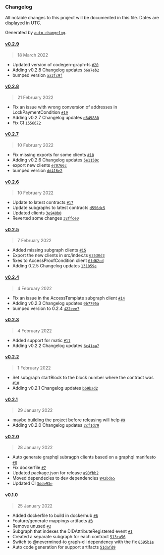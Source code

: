 ### Changelog

All notable changes to this project will be documented in this file. Dates are displayed in UTC.

Generated by [`auto-changelog`](https://github.com/CookPete/auto-changelog).

#### [v0.2.9](https://github.com/nevermined-io/subgraph/compare/v0.2.8...v0.2.9)

> 18 March 2022

- Updated version of codegen-graph-ts [`#20`](https://github.com/nevermined-io/subgraph/pull/20)
- Adding v0.2.8 Changelog updates [`b6a7eb2`](https://github.com/nevermined-io/subgraph/commit/b6a7eb2900c467a068fe7def298cecb4428f3dc4)
- bumped version [`aa3fc9f`](https://github.com/nevermined-io/subgraph/commit/aa3fc9f956a0986e17c47546723ff71e16abeddd)

#### [v0.2.8](https://github.com/nevermined-io/subgraph/compare/v0.2.7...v0.2.8)

> 21 February 2022

- Fix an issue with wrong conversion of addresses in LockPaymentCondition [`#19`](https://github.com/nevermined-io/subgraph/pull/19)
- Adding v0.2.7 Changelog updates [`d649880`](https://github.com/nevermined-io/subgraph/commit/d649880fed354c88008bcc976610c974566ab4cb)
- Fix CI [`1556672`](https://github.com/nevermined-io/subgraph/commit/1556672693b591282891bfc737da26bc277b9d5a)

#### [v0.2.7](https://github.com/nevermined-io/subgraph/compare/v0.2.6...v0.2.7)

> 10 February 2022

- Fix missing exports for some clients [`#18`](https://github.com/nevermined-io/subgraph/pull/18)
- Adding v0.2.6 Changelog updates [`5e1150c`](https://github.com/nevermined-io/subgraph/commit/5e1150ca71cb7d93f04256bea490dca0c30864b0)
- export new clients [`e70766c`](https://github.com/nevermined-io/subgraph/commit/e70766c2b4bf10a0dad2de6444c17e250d9c0b79)
- bumped version [`dd416e2`](https://github.com/nevermined-io/subgraph/commit/dd416e25dd7f3018c49f3ab503a35921df283d49)

#### [v0.2.6](https://github.com/nevermined-io/subgraph/compare/v0.2.5...v0.2.6)

> 10 February 2022

- Update to latest contracts [`#17`](https://github.com/nevermined-io/subgraph/pull/17)
- Update subgraphs to latest contracts [`d556dc5`](https://github.com/nevermined-io/subgraph/commit/d556dc527110c56dd2f3c432fbea80506956818b)
- Updated clients [`3e940b0`](https://github.com/nevermined-io/subgraph/commit/3e940b0b44c88635d9de0e2ebb320babc73a84f0)
- Reverted some changes [`32ffce0`](https://github.com/nevermined-io/subgraph/commit/32ffce0978da340148aa6e775fe2dd23024b1696)

#### [v0.2.5](https://github.com/nevermined-io/subgraph/compare/v0.2.4...v0.2.5)

> 7 February 2022

- Added missing subgraph clients [`#15`](https://github.com/nevermined-io/subgraph/pull/15)
- Export the new clients in src/index.ts [`63530d3`](https://github.com/nevermined-io/subgraph/commit/63530d3db63cfaea756b9fcdee5f510d8301be13)
- fixes to AccessProofCondition client [`6fd62cd`](https://github.com/nevermined-io/subgraph/commit/6fd62cd3369209bc9aa9bef1f3ef4d3daf7efeff)
- Adding 0.2.5 Changelog updates [`131859e`](https://github.com/nevermined-io/subgraph/commit/131859ec955006f50e12e0749bc09baa7e7d1e9d)

#### [v0.2.4](https://github.com/nevermined-io/subgraph/compare/v0.2.3...v0.2.4)

> 4 February 2022

- Fix an issue in the AccessTemplate subgraph client [`#14`](https://github.com/nevermined-io/subgraph/pull/14)
- Adding v0.2.3 Changelog updates [`0b7795a`](https://github.com/nevermined-io/subgraph/commit/0b7795a4bd4cb65f577e715418e64d9ce5b55617)
- bumped version to 0.2.4 [`422eee7`](https://github.com/nevermined-io/subgraph/commit/422eee76329be7515e61eacf57ec029be069008f)

#### [v0.2.3](https://github.com/nevermined-io/subgraph/compare/v0.2.2...v0.2.3)

> 4 February 2022

- Added support for matic [`#11`](https://github.com/nevermined-io/subgraph/pull/11)
- Adding v0.2.2 Changelog updates [`6c41aa7`](https://github.com/nevermined-io/subgraph/commit/6c41aa796d8c3359fb64ec4ea385cd594c105f34)

#### [v0.2.2](https://github.com/nevermined-io/subgraph/compare/v0.2.1...v0.2.2)

> 1 February 2022

- Set subgraph startBlock to the block number where the contract was [`#10`](https://github.com/nevermined-io/subgraph/pull/10)
- Adding v0.2.1 Changelog updates [`bb9bad2`](https://github.com/nevermined-io/subgraph/commit/bb9bad24bfffd840add23051e85c2b03dc6b3787)

#### [v0.2.1](https://github.com/nevermined-io/subgraph/compare/v0.2.0...v0.2.1)

> 29 January 2022

- maybe building the project before releasing will help [`#9`](https://github.com/nevermined-io/subgraph/pull/9)
- Adding v0.2.0 Changelog updates [`2cf1d79`](https://github.com/nevermined-io/subgraph/commit/2cf1d79d929c205ffc9793755bffd9ddcf3b9592)

#### [v0.2.0](https://github.com/nevermined-io/subgraph/compare/v0.1.0...v0.2.0)

> 28 January 2022

- Auto generate graphql subragph clients based on a graphql manifesto [`#8`](https://github.com/nevermined-io/subgraph/pull/8)
- Fix dockerfile [`#7`](https://github.com/nevermined-io/subgraph/pull/7)
- Updated package.json for release [`a90fbb2`](https://github.com/nevermined-io/subgraph/commit/a90fbb2ee8f0ae18d2de729f9f6b7cca6a4e8c27)
- Moved dependecies to dev dependencies [`842bd65`](https://github.com/nevermined-io/subgraph/commit/842bd65bd4852f1539bce868911bd86be0d8e8fc)
- Updated CI [`3dde93e`](https://github.com/nevermined-io/subgraph/commit/3dde93e880d89c95cf929252a236017725dee514)

#### v0.1.0

> 25 January 2022

- Added dockerfile to build in dockerhub [`#6`](https://github.com/nevermined-io/subgraph/pull/6)
- Feature/generate mappings artifacts [`#3`](https://github.com/nevermined-io/subgraph/pull/3)
- Remove unused [`#2`](https://github.com/nevermined-io/subgraph/pull/2)
- Subgraph that indexes the DIDAttributeRegistered event [`#1`](https://github.com/nevermined-io/subgraph/pull/1)
- Created a separate subgraph for each contract [`513ca56`](https://github.com/nevermined-io/subgraph/commit/513ca562c36100d3dc71074b00994c650f676c66)
- Switch to @nevermined-io graph-cli dependency with the fix [`8595b1e`](https://github.com/nevermined-io/subgraph/commit/8595b1e636785e2692c01f6ae9a187eabc5354df)
- Auto code generation for support artifacts [`51dafd9`](https://github.com/nevermined-io/subgraph/commit/51dafd942880b8cb42eec67511279f6963fa6275)
